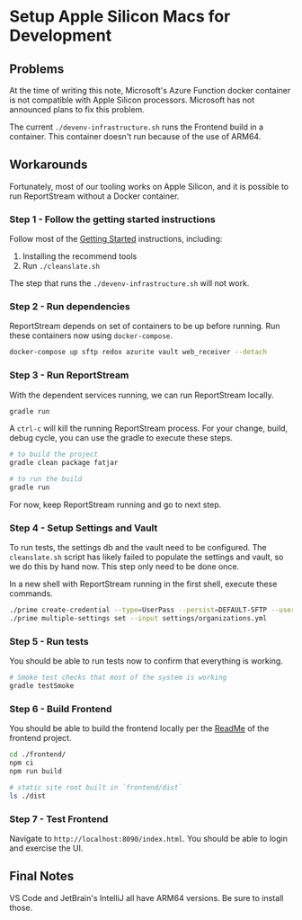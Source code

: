 # Setup Apple Silicon Macs for Development

## Problems

At the time of writing this note, Microsoft's Azure Function docker container is not compatible with Apple Silicon processors. 
Microsoft has not announced plans to fix this problem. 

The current `./devenv-infrastructure.sh` runs the Frontend build in a container. 
This container doesn't run because of the use of ARM64. 

## Workarounds

Fortunately, most of our tooling works on Apple Silicon, and it is possible to run ReportStream without a Docker container.  

### Step 1 - Follow the getting started instructions

Follow most of the [Getting Started](getting_started.md) instructions, including:

1. Installing the recommend tools 
2. Run `./cleanslate.sh`

The step that runs the `./devenv-infrastructure.sh` will not work. 

### Step 2 - Run dependencies

ReportStream depends on set of containers to be up before running. Run these containers now using `docker-compose`.

```bash
docker-compose up sftp redox azurite vault web_receiver --detach
```

### Step 3 - Run ReportStream
With the dependent services running, we can run ReportStream locally. 

```bash
gradle run
```

A `ctrl-c` will kill the running ReportStream process. 
For your change, build, debug cycle, you can use the gradle to execute these steps. 

```bash
# to build the project
gradle clean package fatjar

# to run the build
gradle run
```

For now, keep ReportStream running and go to next step.

### Step 4 - Setup Settings and Vault
To run tests, the settings db and the vault need to be configured.
The `cleanslate.sh` script has likely failed to populate the settings and vault, so we do this by hand now.
This step only need to be done once. 

In a new shell with ReportStream running in the first shell, execute these commands.

```bash
./prime create-credential --type=UserPass --persist=DEFAULT-SFTP --user foo --pass pass 
./prime multiple-settings set --input settings/organizations.yml
```

### Step 5 - Run tests
You should be able to run tests now to confirm that everything is working. 

```bash
# Smoke test checks that most of the system is working
gradle testSmoke
```

### Step 6 - Build Frontend

You should be able to build the frontend locally per the [ReadMe](../frontend/readme.md) of the frontend project. 

```bash
cd ./frontend/
npm ci
npm run build

# static site root built in `frontend/dist`
ls ./dist
```

### Step 7 - Test Frontend

Navigate to `http://localhost:8090/index.html`. You should be able to login and exercise the UI. 

## Final Notes

VS Code and JetBrain's IntelliJ all have ARM64 versions. Be sure to install those. 